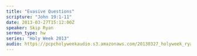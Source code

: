 ```yaml
---
title: "Evasive Questions"
scripture: "John 19:1-11"
date: 2013-03-27T15:12:00Z
speaker: Skip Ryan
sermon_type: hw
series: "Holy Week 2013"
audio: https://pcpcholyweekaudio.s3.amazonaws.com/20130327_holyweek_ryan.mp3 
---
```



